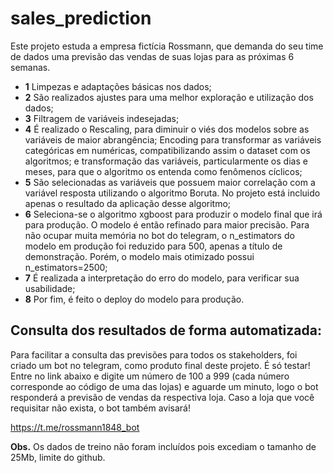 # sales_prediction
Este projeto estuda a empresa fictícia Rossmann, que demanda do seu time de dados uma previsão das vendas de suas lojas para as próximas 6 semanas.

* **1** Limpezas e adaptações básicas nos dados;
* **2** São realizados ajustes para uma melhor exploração e utilização dos dados; 
* **3** Filtragem de variáveis indesejadas;
* **4** É realizado o Rescaling, para diminuir o viés dos modelos sobre as variáveis de maior abrangência; Encoding para transformar as variáveis categóricas em numéricas, compatibilizando assim o dataset com os algoritmos; e transformação das variáveis, particularmente os dias e meses, para que o algoritmo os entenda como fenômenos cíclicos;
* **5** São selecionadas as variáveis que possuem maior correlação com a variável resposta utilizando o algoritmo Boruta. No projeto está incluido apenas o resultado da aplicação desse algoritmo;
* **6** Seleciona-se o algoritmo xgboost para produzir o modelo final que irá para produção. O modelo é então refinado para maior precisão. Para não ocupar muita memória no bot do telegram, o n_estimators do modelo em produção foi reduzido para 500, apenas a título de demonstração. Porém, o modelo mais otimizado possui n_estimators=2500;
* **7** É realizada a interpretação do erro do modelo, para verificar sua usabilidade;
* **8** Por fim, é feito o deploy do modelo para produção.

## Consulta dos resultados de forma automatizada:

Para facilitar a consulta das previsões para todos os stakeholders, foi criado um bot no telegram, como produto final deste projeto.
É só testar! Entre no link abaixo e digite um número de 100 a 999 (cada número corresponde ao código de uma das lojas) e aguarde um minuto, logo o bot responderá a previsão de vendas da respectiva loja. Caso a loja que você requisitar não exista, o bot também avisará!

https://t.me/rossmann1848_bot

**Obs.** Os dados de treino não foram incluídos pois excediam o tamanho de 25Mb, limite do github.
